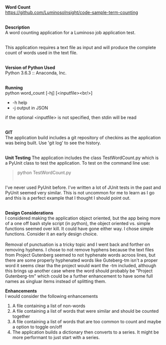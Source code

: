 **Word Count**<br/>
https://github.com/LuminosoInsight/code-sample-term-counting<br/><br/>

**Description**<br/>
A word counting application for a Luminoso job application test.<br/><br/>

This application requires a text file as input and will produce the complete count of words used in the text file.<br/><br/>

**Version of Python Used**<br/>
Python 3.6.3 :: Anaconda, Inc.<br/><br/>

**Running**<br/>
python word_count [-hj] [\<inputfile><br/\>]
- -h help<br/>
- -j output in JSON<br/>

if the optional \<inputfile\> is not specified, then stdin will be read<br/><br/>

**GIT**<br/>
The application build includes a git repository of checkins as the application was being built. Use 'git log' to see the history.<br/><br/>

**Unit Testing**
The application includes the class TestWordCount.py which is a PyUnit class to test the application. To test on the command line use:<br/>
> python TestWordCount.py<br/><br/>

I've never used PyUnit before. I've written a lot of JUnit tests in the past and PyUnit seemed very similar. This is not uncommon for me to learn as I go and this is a perfect example that I thought I should point out.<br/><br/>

**Design Considerations**<br/>
I considered making the application object oriented, but the app being more of a one off bash style script (in python), the object oriented vs. simple functions seemed over kill. It could have gone either way. I chose simple functions. Consider it an early design choice.<br/><br/>
Removal of punctuation is a tricky topic and I went back and forther on removing hyphens. I chose to not remove hyphens because the text files from Project Gutenberg seemed to not hyphenate words acroos lines, but there are some properly hyphenated words like Guteberg-tm isn't a proper word it seems clear tha the project would want the -tm included, although this brings up another case where the word should probably be "Project Gutenberg-tm" which could be a further enhancement to have some full names as singluar items instead of splitting them.


**Enhancements**<br/>
I would consider the following enhancements
1. A file containing a list of non-words
1. A file containing a list of words that were similar and should be counted together
1. A file containing a list of words that are too common to count and maybe a option to toggle on/off
1. The application builds a dictionary then converts to a series. It might be more performant to just start with a series.

